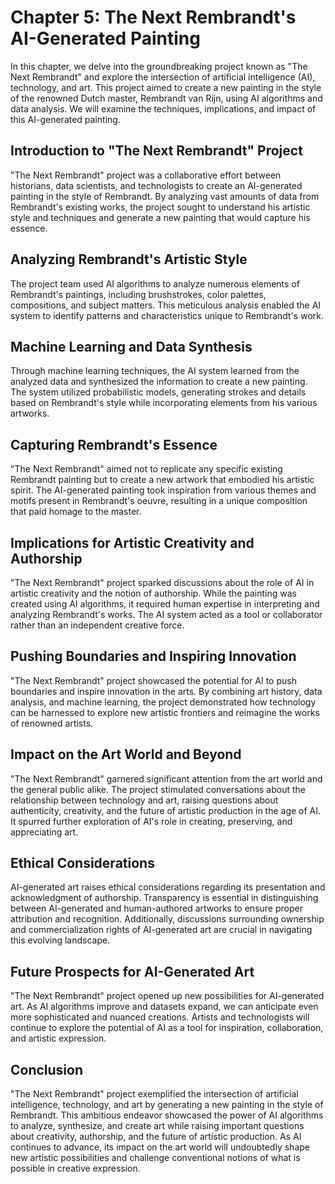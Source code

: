 Chapter 5: The Next Rembrandt's AI-Generated Painting
=====================================================

In this chapter, we delve into the groundbreaking project known as "The Next Rembrandt" and explore the intersection of artificial intelligence (AI), technology, and art. This project aimed to create a new painting in the style of the renowned Dutch master, Rembrandt van Rijn, using AI algorithms and data analysis. We will examine the techniques, implications, and impact of this AI-generated painting.

Introduction to "The Next Rembrandt" Project
--------------------------------------------

"The Next Rembrandt" project was a collaborative effort between historians, data scientists, and technologists to create an AI-generated painting in the style of Rembrandt. By analyzing vast amounts of data from Rembrandt's existing works, the project sought to understand his artistic style and techniques and generate a new painting that would capture his essence.

Analyzing Rembrandt's Artistic Style
------------------------------------

The project team used AI algorithms to analyze numerous elements of Rembrandt's paintings, including brushstrokes, color palettes, compositions, and subject matters. This meticulous analysis enabled the AI system to identify patterns and characteristics unique to Rembrandt's work.

Machine Learning and Data Synthesis
-----------------------------------

Through machine learning techniques, the AI system learned from the analyzed data and synthesized the information to create a new painting. The system utilized probabilistic models, generating strokes and details based on Rembrandt's style while incorporating elements from his various artworks.

Capturing Rembrandt's Essence
-----------------------------

"The Next Rembrandt" aimed not to replicate any specific existing Rembrandt painting but to create a new artwork that embodied his artistic spirit. The AI-generated painting took inspiration from various themes and motifs present in Rembrandt's oeuvre, resulting in a unique composition that paid homage to the master.

Implications for Artistic Creativity and Authorship
---------------------------------------------------

"The Next Rembrandt" project sparked discussions about the role of AI in artistic creativity and the notion of authorship. While the painting was created using AI algorithms, it required human expertise in interpreting and analyzing Rembrandt's works. The AI system acted as a tool or collaborator rather than an independent creative force.

Pushing Boundaries and Inspiring Innovation
-------------------------------------------

"The Next Rembrandt" project showcased the potential for AI to push boundaries and inspire innovation in the arts. By combining art history, data analysis, and machine learning, the project demonstrated how technology can be harnessed to explore new artistic frontiers and reimagine the works of renowned artists.

Impact on the Art World and Beyond
----------------------------------

"The Next Rembrandt" garnered significant attention from the art world and the general public alike. The project stimulated conversations about the relationship between technology and art, raising questions about authenticity, creativity, and the future of artistic production in the age of AI. It spurred further exploration of AI's role in creating, preserving, and appreciating art.

Ethical Considerations
----------------------

AI-generated art raises ethical considerations regarding its presentation and acknowledgment of authorship. Transparency is essential in distinguishing between AI-generated and human-authored artworks to ensure proper attribution and recognition. Additionally, discussions surrounding ownership and commercialization rights of AI-generated art are crucial in navigating this evolving landscape.

Future Prospects for AI-Generated Art
-------------------------------------

"The Next Rembrandt" project opened up new possibilities for AI-generated art. As AI algorithms improve and datasets expand, we can anticipate even more sophisticated and nuanced creations. Artists and technologists will continue to explore the potential of AI as a tool for inspiration, collaboration, and artistic expression.

Conclusion
----------

"The Next Rembrandt" project exemplified the intersection of artificial intelligence, technology, and art by generating a new painting in the style of Rembrandt. This ambitious endeavor showcased the power of AI algorithms to analyze, synthesize, and create art while raising important questions about creativity, authorship, and the future of artistic production. As AI continues to advance, its impact on the art world will undoubtedly shape new artistic possibilities and challenge conventional notions of what is possible in creative expression.
